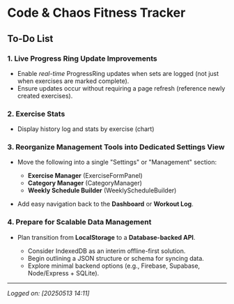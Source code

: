 # Code & Chaos Fitness Tracker

## To-Do List

### 1. Live Progress Ring Update Improvements

- Enable _real-time_ ProgressRing updates when sets are logged (not just when exercises are marked complete).
- Ensure updates occur without requiring a page refresh (reference newly created exercises).

### 2. Exercise Stats

- Display history log and stats by exercise (chart)

### 3. Reorganize Management Tools into Dedicated Settings View

- Move the following into a single "Settings" or "Management" section:

  - **Exercise Manager** (ExerciseFormPanel)
  - **Category Manager** (CategoryManager)
  - **Weekly Schedule Builder** (WeeklyScheduleBuilder)

- Add easy navigation back to the **Dashboard** or **Workout Log**.

### 4. Prepare for Scalable Data Management

- Plan transition from **LocalStorage** to a **Database-backed API**.

  - Consider IndexedDB as an interim offline-first solution.
  - Begin outlining a JSON structure or schema for syncing data.
  - Explore minimal backend options (e.g., Firebase, Supabase, Node/Express + SQLite).

---

_Logged on: \[20250513 14:11]_
